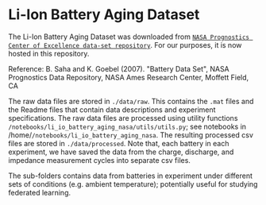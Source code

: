 # Li-Ion Battery Aging Dataset

The Li-Ion Battery Aging Dataset was downloaded from [`NASA Prognostics Center of Excellence data-set repository`](https://www.nasa.gov/content/prognostics-center-of-excellence-data-set-repository). For our purposes, it is now hosted in this repository.

Reference: B. Saha and K. Goebel (2007). "Battery Data Set", NASA Prognostics Data Repository, NASA Ames Research Center, Moffett Field, CA

The raw data files are stored in `./data/raw`. This contains the `.mat` files and the Readme files that contain data descriptions and experiment specifications. The raw data files are processed using utility functions `/notebooks/li_io_battery_aging_nasa/utils/utils.py`; see notebooks in /home/`/notebooks/li_io_battery_aging_nasa`. The resulting processed csv files are stored in `./data/processed`. Note that, each battery in each experiment, we have saved the data from the charge, discharge, and impedance measurement cycles into separate csv files.

The sub-folders contains data from batteries in experiment under different sets of conditions (e.g. ambient temperature); potentially useful for studying federated learning.
